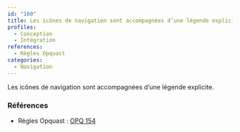```yaml
---
id: "160"
title: Les icônes de navigation sont accompagnées d’une légende explicite.
profiles:
  - Conception
  - Intégration
references:
  - Règles Opquast
categories:
  - Navigation
---
```


Les icônes de navigation sont accompagnées d’une légende explicite.

### Références

*   Règles Opquast : [OPQ 154](https://checklists.opquast.com/fr/assurance-qualite-web/les-icones-de-navigation-sont-accompagnees-dune-legende-explicite)
